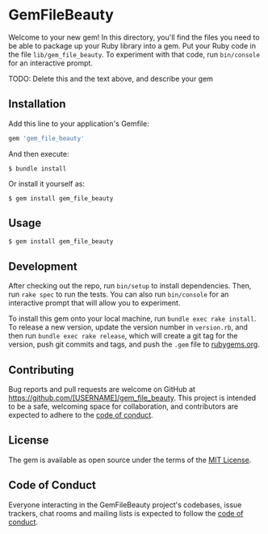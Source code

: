 # GemFileBeauty

Welcome to your new gem! In this directory, you'll find the files you need to be able to package up your Ruby library into a gem. Put your Ruby code in the file `lib/gem_file_beauty`. To experiment with that code, run `bin/console` for an interactive prompt.

TODO: Delete this and the text above, and describe your gem

## Installation

Add this line to your application's Gemfile:

```ruby
gem 'gem_file_beauty'
```

And then execute:

    $ bundle install

Or install it yourself as:

    $ gem install gem_file_beauty

## Usage

    $ gem install gem_file_beauty

## Development

After checking out the repo, run `bin/setup` to install dependencies. Then, run `rake spec` to run the tests. You can also run `bin/console` for an interactive prompt that will allow you to experiment.

To install this gem onto your local machine, run `bundle exec rake install`. To release a new version, update the version number in `version.rb`, and then run `bundle exec rake release`, which will create a git tag for the version, push git commits and tags, and push the `.gem` file to [rubygems.org](https://rubygems.org).

## Contributing

Bug reports and pull requests are welcome on GitHub at https://github.com/[USERNAME]/gem_file_beauty. This project is intended to be a safe, welcoming space for collaboration, and contributors are expected to adhere to the [code of conduct](https://github.com/[USERNAME]/gem_file_beauty/blob/master/CODE_OF_CONDUCT.md).


## License

The gem is available as open source under the terms of the [MIT License](https://opensource.org/licenses/MIT).

## Code of Conduct

Everyone interacting in the GemFileBeauty project's codebases, issue trackers, chat rooms and mailing lists is expected to follow the [code of conduct](https://github.com/[USERNAME]/gem_file_beauty/blob/master/CODE_OF_CONDUCT.md).
